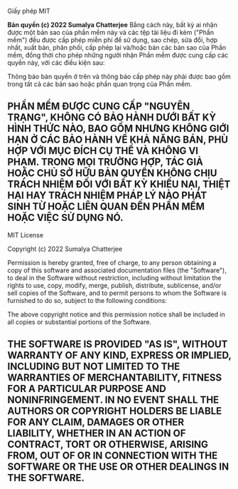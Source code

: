 Giấy phép MIT

**Bản quyền (c) 2022 Sumalya Chatterjee**
Bằng cách này, bất kỳ ai nhận được một bản sao của phần mềm này và các tệp tài liệu đi kèm ("Phần mềm") đều được cấp phép miễn phí để sử dụng, sao chép, sửa đổi, hợp nhất, xuất bản, phân phối, cấp phép lại và/hoặc bán các bản sao của Phần mềm, đồng thời cho phép những người nhận Phần mềm được cung cấp các quyền này, với các điều kiện sau:  

Thông báo bản quyền ở trên và thông báo cấp phép này phải được bao gồm trong tất cả các bản sao hoặc phần quan trọng của Phần mềm. 

PHẦN MỀM ĐƯỢC CUNG CẤP "NGUYÊN TRẠNG", KHÔNG CÓ BẢO HÀNH DƯỚI BẤT KỲ HÌNH THỨC NÀO, BAO GỒM NHƯNG KHÔNG GIỚI HẠN Ở CÁC BẢO HÀNH VỀ KHẢ NĂNG BÁN, PHÙ HỢP VỚI MỤC ĐÍCH CỤ THỂ VÀ KHÔNG VI PHẠM. TRONG MỌI TRƯỜNG HỢP, TÁC GIẢ HOẶC CHỦ SỞ HỮU BẢN QUYỀN KHÔNG CHỊU TRÁCH NHIỆM ĐỐI VỚI BẤT KỲ KHIẾU NẠI, THIỆT HẠI HAY TRÁCH NHIỆM PHÁP LÝ NÀO PHÁT SINH TỪ HOẶC LIÊN QUAN ĐẾN PHẦN MỀM HOẶC VIỆC SỬ DỤNG NÓ.
---

MIT License

Copyright (c) 2022 Sumalya Chatterjee

Permission is hereby granted, free of charge, to any person obtaining a copy
of this software and associated documentation files (the "Software"), to deal
in the Software without restriction, including without limitation the rights
to use, copy, modify, merge, publish, distribute, sublicense, and/or sell
copies of the Software, and to permit persons to whom the Software is
furnished to do so, subject to the following conditions:

The above copyright notice and this permission notice shall be included in all
copies or substantial portions of the Software. 

THE SOFTWARE IS PROVIDED "AS IS", WITHOUT WARRANTY OF ANY KIND, EXPRESS OR
IMPLIED, INCLUDING BUT NOT LIMITED TO THE WARRANTIES OF MERCHANTABILITY,
FITNESS FOR A PARTICULAR PURPOSE AND NONINFRINGEMENT. IN NO EVENT SHALL THE
AUTHORS OR COPYRIGHT HOLDERS BE LIABLE FOR ANY CLAIM, DAMAGES OR OTHER
LIABILITY, WHETHER IN AN ACTION OF CONTRACT, TORT OR OTHERWISE, ARISING FROM,
OUT OF OR IN CONNECTION WITH THE SOFTWARE OR THE USE OR OTHER DEALINGS IN THE
SOFTWARE.
---
